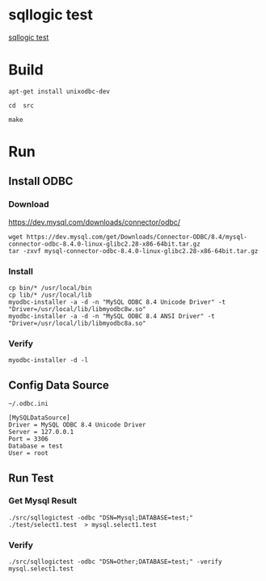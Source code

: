 # sqllogic test

[sqllogic test](https://www.sqlite.org/sqllogictest/doc/trunk/about.wiki)




# Build

```shell
apt-get install unixodbc-dev
```

`cd  src`

```shell
make
```

# Run

## Install ODBC

### Download 

https://dev.mysql.com/downloads/connector/odbc/

```shell
wget https://dev.mysql.com/get/Downloads/Connector-ODBC/8.4/mysql-connector-odbc-8.4.0-linux-glibc2.28-x86-64bit.tar.gz
tar -zxvf mysql-connector-odbc-8.4.0-linux-glibc2.28-x86-64bit.tar.gz
```

### Install

```shell
cp bin/* /usr/local/bin
cp lib/* /usr/local/lib
myodbc-installer -a -d -n "MySQL ODBC 8.4 Unicode Driver" -t "Driver=/usr/local/lib/libmyodbc8w.so"
myodbc-installer -a -d -n "MySQL ODBC 8.4 ANSI Driver" -t "Driver=/usr/local/lib/libmyodbc8a.so"
```

### Verify

```shell
myodbc-installer -d -l
```


## Config Data Source

`~/.odbc.ini`

```text
[MySQLDataSource]
Driver = MySQL ODBC 8.4 Unicode Driver
Server = 127.0.0.1
Port = 3306
Database = test
User = root
```


## Run Test


### Get Mysql Result
```shell
./src/sqllogictest -odbc "DSN=Mysql;DATABASE=test;" ./test/select1.test  > mysql.select1.test
```

### Verify 

```shell
./src/sqllogictest -odbc "DSN=Other;DATABASE=test;" -verify mysql.select1.test
```



